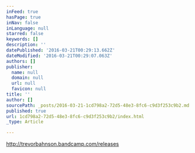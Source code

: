 ```yaml
---
inFeed: true
hasPage: true
inNav: false
inLanguage: null
starred: false
keywords: []
description: ''
datePublished: '2016-03-21T00:29:13.662Z'
dateModified: '2016-03-21T00:29:07.063Z'
authors: []
publisher:
  name: null
  domain: null
  url: null
  favicon: null
title: ''
author: []
sourcePath: _posts/2016-03-21-1cd798a2-72d5-48e3-8fc6-c9d3f253c9b2.md
published: true
url: 1cd798a2-72d5-48e3-8fc6-c9d3f253c9b2/index.html
_type: Article

---
```

http://trevorbahnson.bandcamp.com/releases